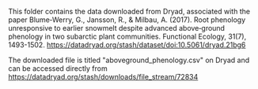 This folder contains the data downloaded from Dryad, associated with the paper
Blume‐Werry, G., Jansson, R., & Milbau, A. (2017). Root phenology unresponsive to 
earlier snowmelt despite advanced above‐ground phenology in two subarctic plant 
communities. Functional Ecology, 31(7), 1493-1502.
https://datadryad.org/stash/dataset/doi:10.5061/dryad.21bg6

The downloaded file is titled "aboveground_phenology.csv" on Dryad and can be
accessed directly from https://datadryad.org/stash/downloads/file_stream/72834